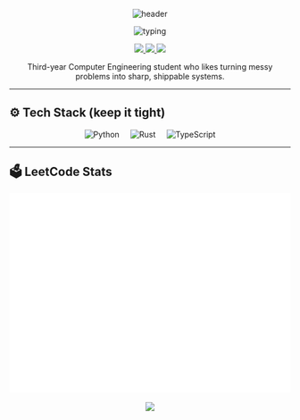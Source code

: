 <!-- Header -->
<p align="center">
  <img src="https://capsule-render.vercel.app/api?type=waving&height=220&color=0:0f0c29,50:302b63,100:24243e&text=Parinya%20Aobaun&fontSize=42&fontAlignY=36&desc=Computer%20Engineering%20%7C%20Rust%20%E2%80%A2%20Python%20%E2%80%A2%20TypeScript&descAlignY=58&animation=fadeIn" alt="header" />
</p>

<!-- Typing tagline -->
<p align="center">
  <img src="https://readme-typing-svg.demolab.com?font=Fira+Code&size=20&pause=1200&center=true&vCenter=true&width=720&lines=Solve+hard+problems.+Ship+clean+systems.;Do+your+duty+and+let+things+happen.;Learning+fast%2C+building+faster." alt="typing" />
</p>

<!-- Contacts -->
<p align="center">
  <a href="https://github.com/parinya-ao">
    <img src="https://img.shields.io/badge/GitHub-parinya--ao-111?logo=github&labelColor=111&style=for-the-badge" />
  </a>
  <a href="mailto:parinya.aobaun.pro@gmail.com">
    <img src="https://img.shields.io/badge/Email-parinya.aobaun.pro%40gmail.com-0b132b?logo=gmail&logoColor=white&labelColor=0b132b&style=for-the-badge" />
  </a>
  <a href="https://th.linkedin.com/in/parinya-aobaun">
    <img src="https://img.shields.io/badge/LinkedIn-parinya--aobaun-0a66c2?logo=linkedin&labelColor=0a66c2&style=for-the-badge" />
  </a>
</p>

<!-- Mini bio -->
<p align="center">
  Third-year Computer Engineering student who likes turning messy problems into sharp, shippable systems.<br/>
</p>

---

## ⚙️ Tech Stack (keep it tight)
<p align="center">
  <img src="https://skillicons.dev/icons?i=kotlin" width="88" height="88" alt="Python"/>
  &nbsp;&nbsp;&nbsp;
  <img src="https://skillicons.dev/icons?i=rust" width="88" height="88" alt="Rust"/>
  &nbsp;&nbsp;&nbsp;
  <img src="https://skillicons.dev/icons?i=ts" width="88" height="88" alt="TypeScript"/>
</p>

---

## 🗳️ LeetCode Stats
<p align="center">
  <img src="https://github.com/parinya-ao/parinya-ao/blob/main/metrics.plugin.leetcode.svg" alt="LeetCode Stats" />
</p>

<!-- Footer wave -->
<p align="center">
  <img src="https://capsule-render.vercel.app/api?type=waving&height=140&color=0:24243e,50:302b63,100:0f0c29&section=footer" />
</p>
